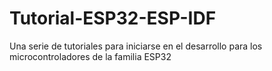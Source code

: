 # Tutorial-ESP32-ESP-IDF
 Una serie de tutoriales para iniciarse en el desarrollo para los microcontroladores de la familia ESP32
